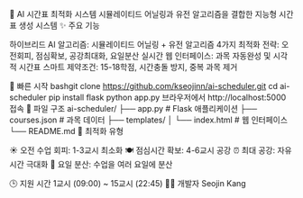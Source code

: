 🤖 AI 시간표 최적화 시스템
시뮬레이티드 어닐링과 유전 알고리즘을 결합한 지능형 시간표 생성 시스템
✨ 주요 기능

하이브리드 AI 알고리즘: 시뮬레이티드 어닐링 + 유전 알고리즘
4가지 최적화 전략: 오전회피, 점심확보, 공강최대화, 요일분산
실시간 웹 인터페이스: 과목 자동완성 및 시각적 시간표
스마트 제약조건: 15-18학점, 시간충돌 방지, 중복 과목 제거

🚀 빠른 시작
bashgit clone https://github.com/kseojinn/ai-scheduler.git
cd ai-scheduler
pip install flask
python app.py
브라우저에서 http://localhost:5000 접속
📁 파일 구조
ai-scheduler/
├── app.py              # Flask 애플리케이션
├── courses.json        # 과목 데이터
├── templates/
│   └── index.html      # 웹 인터페이스
└── README.md
🎯 최적화 유형

☀️ 오전 수업 회피: 1-3교시 최소화
🍽️ 점심시간 확보: 4-6교시 공강
⏰ 최대 공강: 자유시간 극대화
📅 요일 분산: 수업을 여러 요일에 분산

🕒 지원 시간
1교시 (09:00) ~ 15교시 (22:45)
👨‍💻 개발자
Seojin Kang
